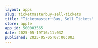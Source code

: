 ```yaml
---
layout: apps
slug: ticketmasterbuy-sell-tickets
title: "Ticketmaster－Buy, Sell Tickets"
store: apple
app_id: 500003565
date: 2025-05-19T16:11:03Z
published: 2025-05-05T07:00:00Z
---
```

